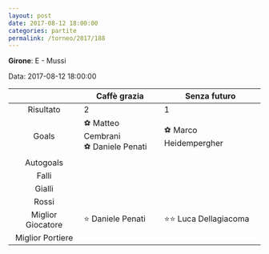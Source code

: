 ```yaml
---
layout: post
date: 2017-08-12 18:00:00
categories: partite
permalink: /torneo/2017/188
---
```

**Girone**: E - Mussi

Data: 2017-08-12 18:00:00

| | Caffè grazia | Senza futuro |
|:-----:|-----|-----|
Risultato|2|1
Goals|⚽ Matteo Cembrani<br/>⚽ Daniele Penati|⚽ Marco Heidempergher<br/>
Autogoals||
Falli||
Gialli||
Rossi||
Miglior Giocatore|⭐ Daniele Penati<br/>|⭐⭐ Luca Dellagiacoma<br/>
Miglior Portiere||